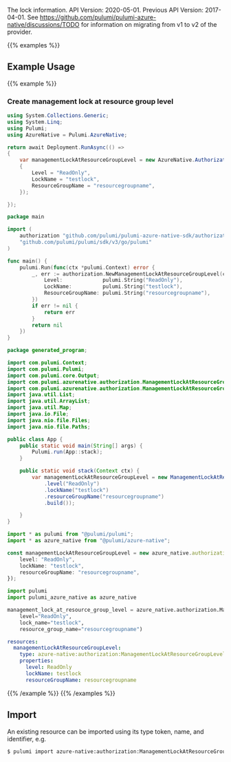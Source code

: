 The lock information.
API Version: 2020-05-01.
Previous API Version: 2017-04-01. See https://github.com/pulumi/pulumi-azure-native/discussions/TODO for information on migrating from v1 to v2 of the provider.

{{% examples %}}
## Example Usage
{{% example %}}
### Create management lock at resource group level
```csharp
using System.Collections.Generic;
using System.Linq;
using Pulumi;
using AzureNative = Pulumi.AzureNative;

return await Deployment.RunAsync(() => 
{
    var managementLockAtResourceGroupLevel = new AzureNative.Authorization.ManagementLockAtResourceGroupLevel("managementLockAtResourceGroupLevel", new()
    {
        Level = "ReadOnly",
        LockName = "testlock",
        ResourceGroupName = "resourcegroupname",
    });

});


```

```go
package main

import (
	authorization "github.com/pulumi/pulumi-azure-native-sdk/authorization"
	"github.com/pulumi/pulumi/sdk/v3/go/pulumi"
)

func main() {
	pulumi.Run(func(ctx *pulumi.Context) error {
		_, err := authorization.NewManagementLockAtResourceGroupLevel(ctx, "managementLockAtResourceGroupLevel", &authorization.ManagementLockAtResourceGroupLevelArgs{
			Level:             pulumi.String("ReadOnly"),
			LockName:          pulumi.String("testlock"),
			ResourceGroupName: pulumi.String("resourcegroupname"),
		})
		if err != nil {
			return err
		}
		return nil
	})
}

```

```java
package generated_program;

import com.pulumi.Context;
import com.pulumi.Pulumi;
import com.pulumi.core.Output;
import com.pulumi.azurenative.authorization.ManagementLockAtResourceGroupLevel;
import com.pulumi.azurenative.authorization.ManagementLockAtResourceGroupLevelArgs;
import java.util.List;
import java.util.ArrayList;
import java.util.Map;
import java.io.File;
import java.nio.file.Files;
import java.nio.file.Paths;

public class App {
    public static void main(String[] args) {
        Pulumi.run(App::stack);
    }

    public static void stack(Context ctx) {
        var managementLockAtResourceGroupLevel = new ManagementLockAtResourceGroupLevel("managementLockAtResourceGroupLevel", ManagementLockAtResourceGroupLevelArgs.builder()        
            .level("ReadOnly")
            .lockName("testlock")
            .resourceGroupName("resourcegroupname")
            .build());

    }
}

```

```typescript
import * as pulumi from "@pulumi/pulumi";
import * as azure_native from "@pulumi/azure-native";

const managementLockAtResourceGroupLevel = new azure_native.authorization.ManagementLockAtResourceGroupLevel("managementLockAtResourceGroupLevel", {
    level: "ReadOnly",
    lockName: "testlock",
    resourceGroupName: "resourcegroupname",
});

```

```python
import pulumi
import pulumi_azure_native as azure_native

management_lock_at_resource_group_level = azure_native.authorization.ManagementLockAtResourceGroupLevel("managementLockAtResourceGroupLevel",
    level="ReadOnly",
    lock_name="testlock",
    resource_group_name="resourcegroupname")

```

```yaml
resources:
  managementLockAtResourceGroupLevel:
    type: azure-native:authorization:ManagementLockAtResourceGroupLevel
    properties:
      level: ReadOnly
      lockName: testlock
      resourceGroupName: resourcegroupname

```

{{% /example %}}
{{% /examples %}}

## Import

An existing resource can be imported using its type token, name, and identifier, e.g.

```sh
$ pulumi import azure-native:authorization:ManagementLockAtResourceGroupLevel testlock /subscriptions/subscriptionId/resourceGroups/resourcegroupname/providers/Microsoft.Authorization/locks/testlock 
```
